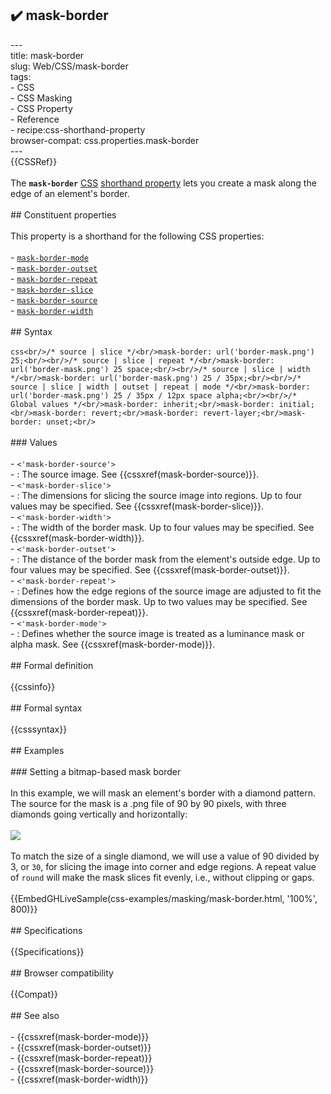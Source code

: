 ## ✔️ mask-border 
 ---<br/>title: mask-border<br/>slug: Web/CSS/mask-border<br/>tags:<br/>  - CSS<br/>  - CSS Masking<br/>  - CSS Property<br/>  - Reference<br/>  - recipe:css-shorthand-property<br/>browser-compat: css.properties.mask-border<br/>---<br/>{{CSSRef}}<br/><br/>The **`mask-border`** [CSS](/en-US/docs/Web/CSS) [shorthand property](/en-US/docs/Web/CSS/Shorthand_properties) lets you create a mask along the edge of an element's border.<br/><br/>## Constituent properties<br/><br/>This property is a shorthand for the following CSS properties:<br/><br/>- [`mask-border-mode`](/en-US/docs/Web/CSS/mask-border-mode)<br/>- [`mask-border-outset`](/en-US/docs/Web/CSS/mask-border-outset)<br/>- [`mask-border-repeat`](/en-US/docs/Web/CSS/mask-border-repeat)<br/>- [`mask-border-slice`](/en-US/docs/Web/CSS/mask-border-slice)<br/>- [`mask-border-source`](/en-US/docs/Web/CSS/mask-border-source)<br/>- [`mask-border-width`](/en-US/docs/Web/CSS/mask-border-width)<br/><br/>## Syntax<br/><br/>```css<br/>/* source | slice */<br/>mask-border: url('border-mask.png') 25;<br/><br/>/* source | slice | repeat */<br/>mask-border: url('border-mask.png') 25 space;<br/><br/>/* source | slice | width */<br/>mask-border: url('border-mask.png') 25 / 35px;<br/><br/>/* source | slice | width | outset | repeat | mode */<br/>mask-border: url('border-mask.png') 25 / 35px / 12px space alpha;<br/><br/>/* Global values */<br/>mask-border: inherit;<br/>mask-border: initial;<br/>mask-border: revert;<br/>mask-border: revert-layer;<br/>mask-border: unset;<br/>```<br/><br/>### Values<br/><br/>- `<'mask-border-source'>`<br/>  - : The source image. See {{cssxref(mask-border-source)}}.<br/>- `<'mask-border-slice'>`<br/>  - : The dimensions for slicing the source image into regions. Up to four values may be specified. See {{cssxref(mask-border-slice)}}.<br/>- `<'mask-border-width'>`<br/>  - : The width of the border mask. Up to four values may be specified. See {{cssxref(mask-border-width)}}.<br/>- `<'mask-border-outset'>`<br/>  - : The distance of the border mask from the element's outside edge. Up to four values may be specified. See {{cssxref(mask-border-outset)}}.<br/>- `<'mask-border-repeat'>`<br/>  - : Defines how the edge regions of the source image are adjusted to fit the dimensions of the border mask. Up to two values may be specified. See {{cssxref(mask-border-repeat)}}.<br/>- `<'mask-border-mode'>`<br/>  - : Defines whether the source image is treated as a luminance mask or alpha mask. See {{cssxref(mask-border-mode)}}.<br/><br/>## Formal definition<br/><br/>{{cssinfo}}<br/><br/>## Formal syntax<br/><br/>{{csssyntax}}<br/><br/>## Examples<br/><br/>### Setting a bitmap-based mask border<br/><br/>In this example, we will mask an element's border with a diamond pattern. The source for the mask is a .png file of 90 by 90 pixels, with three diamonds going vertically and horizontally:<br/><br/>![](mask-border-diamonds.png)<br/><br/>To match the size of a single diamond, we will use a value of 90 divided by 3, or `30`, for slicing the image into corner and edge regions. A repeat value of `round` will make the mask slices fit evenly, i.e., without clipping or gaps.<br/><br/>{{EmbedGHLiveSample(css-examples/masking/mask-border.html, '100%', 800)}}<br/><br/>## Specifications<br/><br/>{{Specifications}}<br/><br/>## Browser compatibility<br/><br/>{{Compat}}<br/><br/>## See also<br/><br/>- {{cssxref(mask-border-mode)}}<br/>- {{cssxref(mask-border-outset)}}<br/>- {{cssxref(mask-border-repeat)}}<br/>- {{cssxref(mask-border-source)}}<br/>- {{cssxref(mask-border-width)}}<br/>